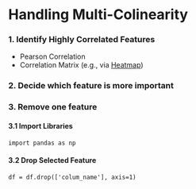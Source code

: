 # Handling Multi-Colinearity
### 1. Identify Highly Correlated Features
* Pearson Correlation
* Correlation Matrix (e.g., via [Heatmap](https://github.com/tbgrun/machine_learning/blob/main/01%20-%20Explorative%20Data%20Analysis/07%20-%20Correlations.md#2-heatmap))
### 2. Decide which feature is more important
### 3. Remove one feature
#### 3.1 Import Libraries
    import pandas as np
#### 3.2 Drop Selected Feature
    df = df.drop(['colum_name'], axis=1)

